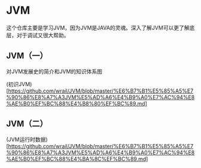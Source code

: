 # JVM

这个仓库主要是学习JVM，因为JVM是JAVA的灵魂。深入了解JVM可以更了解底层，对于调试又很大帮助。

## JVM（一）

对JVM发展史的简介和JVM的知识体系图

(初识JVM)[https://github.com/wrail/JVM/blob/master/%E6%B7%B1%E5%85%A5%E7%90%86%E8%A7%A3JVM%E5%AD%A6%E4%B9%A0%E7%AC%94%E8%AE%B0%EF%BC%88%E4%B8%80%EF%BC%89.md]

## JVM（二）

(JVM运行时数据)[https://github.com/wrail/JVM/blob/master/%E6%B7%B1%E5%85%A5%E7%90%86%E8%A7%A3JVM%E5%AD%A6%E4%B9%A0%E7%AC%94%E8%AE%B0%EF%BC%88%E4%BA%8C%EF%BC%89.md]
